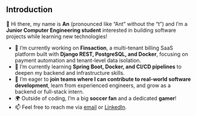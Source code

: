 ## Introduction

👋 Hi there, my name is **An** (pronounced like “Ant” without the “t”) and I’m a **Junior Computer Engineering student** interested in building software projects while learning new technologies!

- 🔭 I’m currently working on **Finsaction**, a multi-tenant billing SaaS platform built with **Django REST, PostgreSQL, and Docker**, focusing on payment automation and tenant-level data isolation.  
- 🌱 I’m currently learning **Spring Boot, Docker, and CI/CD pipelines** to deepen my backend and infrastructure skills.  
- 👯 I’m eager to **join teams where I can contribute to real-world software development**, learn from experienced engineers, and grow as a backend or full-stack intern.  
- 🌍 Outside of coding, I’m a big **soccer fan** and a dedicated **gamer**!  
- 📫 Feel free to reach me via [email](mailto:aphan01@villanova.edu) or [LinkedIn](https://www.linkedin.com/in/an-phan-85b498273).  
